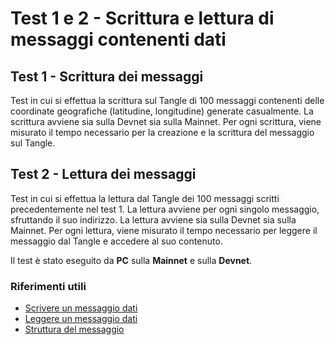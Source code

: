 # Test 1 e 2 - Scrittura e lettura di messaggi contenenti dati

## Test 1 - Scrittura dei messaggi
Test in cui si effettua la scrittura sul Tangle di 100 messaggi contenenti delle coordinate geografiche (latitudine, longitudine) generate casualmente. La scrittura avviene sia sulla Devnet sia sulla Mainnet. Per ogni scrittura, viene misurato il tempo necessario per la creazione e la scrittura del messaggio sul Tangle.

## Test 2 - Lettura dei messaggi
Test in cui si effettua la lettura dal Tangle dei 100 messaggi scritti precedentemente nel test 1. La lettura avviene per ogni singolo messaggio, sfruttando il suo indirizzo. La lettura avviene sia sulla Devnet sia sulla Mainnet. Per ogni lettura, viene misurato il tempo necessario per leggere il messaggio dal Tangle e accedere al suo contenuto.

Il test è stato eseguito da <strong>PC</strong> sulla <strong>Mainnet</strong> e sulla <strong>Devnet</strong>.

### Riferimenti utili
- [Scrivere un messaggio dati](https://wiki.iota.org/iota.rs/examples/data_message/)
- [Leggere un messaggio dati](https://wiki.iota.org/iota.rs/examples/get_message_data/)
- [Struttura del messaggio](https://wiki.iota.org/iota.rs/explanations/messages_payloads_and_transactions)